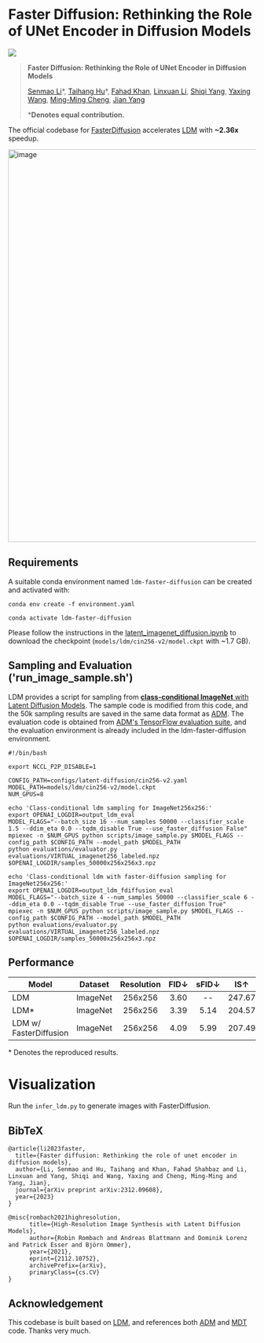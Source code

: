# Faster Diffusion: Rethinking the Role of UNet Encoder in Diffusion Models

<a href='https://arxiv.org/abs/2312.09608'><img src='https://img.shields.io/badge/ArXiv-2306.05414-red'></a>

> **Faster Diffusion: Rethinking the Role of UNet Encoder in Diffusion Models**
>
> [Senmao Li](https://github.com/sen-mao)\*, [Taihang Hu](https://github.com/hutaiHang)\*, [Fahad Khan](https://sites.google.com/view/fahadkhans/home), [Linxuan Li](https://github.com/Potato-lover), [Shiqi Yang](https://www.shiqiyang.xyz/), [Yaxing Wang](https://yaxingwang.netlify.app/author/yaxing-wang/), [Ming-Ming Cheng](https://mmcheng.net/), [Jian Yang](https://scholar.google.com.hk/citations?user=6CIDtZQAAAAJ&hl=en)
>
> ***Denotes equal contribution.**

The official codebase for [FasterDiffusion](https://arxiv.org/abs/2312.09608) accelerates [LDM](https://github.com/CompVis/latent-diffusion/tree/main) with **~2.36x** speedup.

[//]: # (## Introduction)

<img width="800" alt="image" src="assets/infer_ldm.jpg">

## Requirements

A suitable conda environment named `ldm-faster-diffusion` can be created
and activated with:

```
conda env create -f environment.yaml

conda activate ldm-faster-diffusion
```

Please follow the instructions in the [latent_imagenet_diffusion.ipynb](https://github.com/CompVis/latent-diffusion/blob/main/scripts/latent_imagenet_diffusion.ipynb) to download the checkpoint (`models/ldm/cin256-v2/model.ckpt` with ~1.7 GB).

## Sampling and Evaluation ('run_image_sample.sh')

LDM provides a script for sampling from [**class-conditional ImageNet** with Latent Diffusion Models](https://github.com/CompVis/latent-diffusion/blob/main/scripts/latent_imagenet_diffusion.ipynb).
The sample code is modified from this code, and the 50k sampling results are saved in the same data format as [ADM](https://github.com/openai/guided-diffusion/blob/main/scripts/classifier_sample.py).
The evaluation code is obtained from [ADM's TensorFlow evaluation suite](https://github.com/openai/guided-diffusion/tree/main/evaluations), and the evaluation environment is already included in the ldm-faster-diffusion environment.

```shell
#!/bin/bash

export NCCL_P2P_DISABLE=1

CONFIG_PATH=configs/latent-diffusion/cin256-v2.yaml
MODEL_PATH=models/ldm/cin256-v2/model.ckpt
NUM_GPUS=8

echo 'Class-conditional ldm sampling for ImageNet256x256:'
export OPENAI_LOGDIR=output_ldm_eval
MODEL_FLAGS="--batch_size 16 --num_samples 50000 --classifier_scale 1.5 --ddim_eta 0.0 --tqdm_disable True --use_faster_diffusion False"
mpiexec -n $NUM_GPUS python scripts/image_sample.py $MODEL_FLAGS --config_path $CONFIG_PATH --model_path $MODEL_PATH
python evaluations/evaluator.py evaluations/VIRTUAL_imagenet256_labeled.npz $OPENAI_LOGDIR/samples_50000x256x256x3.npz

echo 'Class-conditional ldm with faster-diffusion sampling for ImageNet256x256:'
export OPENAI_LOGDIR=output_ldm_fdiffusion_eval
MODEL_FLAGS="--batch_size 4 --num_samples 50000 --classifier_scale 6 --ddim_eta 0.0 --tqdm_disable True --use_faster_diffusion True"
mpiexec -n $NUM_GPUS python scripts/image_sample.py $MODEL_FLAGS --config_path $CONFIG_PATH --model_path $MODEL_PATH
python evaluations/evaluator.py evaluations/VIRTUAL_imagenet256_labeled.npz $OPENAI_LOGDIR/samples_50000x256x256x3.npz

```

## Performance

| Model                  | Dataset | Resolution  | FID&darr; | sFID&darr; | IS&uarr; | Precision&uarr; | Recall&uarr; | s/image&darr; |
|------------------------|:--------:|:---------:|:---------:|:----------:|:--------:|:---------------:|:------------:|:-------------:|
| LDM                    | ImageNet |  256x256  |   3.60    |     --     |  247.67  |      0.870      |    0.480     |      --       |
| LDM*                   | ImageNet | 256x256 |   3.39    |    5.14    |  204.57  |      0.825      |    0.534     |     7.951     |
| LDM w/ FasterDiffusion | ImageNet | 256x256  |   4.09    |    5.99    |  207.49  |      0.848      |    0.482     |     3.373     |

\* Denotes the reproduced results.

# Visualization

Run the `infer_ldm.py` to generate images with FasterDiffusion.

## BibTeX

```
@article{li2023faster,
  title={Faster diffusion: Rethinking the role of unet encoder in diffusion models},
  author={Li, Senmao and Hu, Taihang and Khan, Fahad Shahbaz and Li, Linxuan and Yang, Shiqi and Wang, Yaxing and Cheng, Ming-Ming and Yang, Jian},
  journal={arXiv preprint arXiv:2312.09608},
  year={2023}
}

@misc{rombach2021highresolution,
      title={High-Resolution Image Synthesis with Latent Diffusion Models}, 
      author={Robin Rombach and Andreas Blattmann and Dominik Lorenz and Patrick Esser and Björn Ommer},
      year={2021},
      eprint={2112.10752},
      archivePrefix={arXiv},
      primaryClass={cs.CV}
}
```

## Acknowledgement

This codebase is built based on [LDM](https://github.com/CompVis/latent-diffusion/tree/main), and references both [ADM](https://github.com/openai/guided-diffusion/tree/main) and [MDT](https://github.com/sail-sg/MDT/tree/main) code. Thanks very much.


